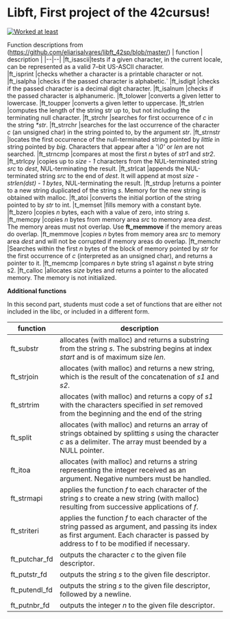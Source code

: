 # Libft, First project of the 42cursus!

[![Worked at least](https://wakatime.com/badge/github/SydenX/SydenX.svg)](https://wakatime.com/badge/github/SydenX/SydenX)

Function descriptions from (https://github.com/eliarisalvares/libft_42sp/blob/master/)
| function | description |
|--|--|
|ft_isascii|tests if a given character, in the current locale, can be represented as a valid 7–bit US-ASCII character.        
|ft_isprint         |checks whether a character is a printable character or not.            
|ft_isalpha        |checks if the passed character is alphabetic.`
|ft_isdigit        |checks if the passed character is a decimal digit character.
|ft_isalnum        |checks if the passed character is alphanumeric.
|ft_tolower        |converts a given letter to lowercase.
|ft_toupper        |converts a given letter to uppercase.
|ft_strlen        |computes the length of the string str up to, but not including the terminating null character.
|ft_strchr        |searches for first occurrence of _c_ in the string _*str_.
|ft_strrchr        |searches for the last occurrence of the character _c_ (an unsigned char) in the string pointed to, by the argument _str_.
|ft_strnstr        |locates the first occurrence of the null-terminated string pointed by _little_ in string pointed by _big_. Characters that appear after a _'\0'_ or _len_ are not searched.
|ft_strncmp        |compares at most the first _n_ bytes of _str1_ and _str2_.
|ft_strlcpy        |copies up to _size - 1_ characters from the NUL-terminated string _src_ to _dest_, NUL-terminating the result.
|ft_strlcat       |appends the NUL-terminated string _src_ to the end of _dest_. It will append at most _size - strlen(dst) - 1 bytes_, NUL-terminating the result.
|ft_strdup        |returns a pointer to a new string duplicated of the string _s_. Memory for the new string is obtained with malloc.
|ft_atoi        |converts the initial portion of the string pointed to by _str_ to int.
|t_memset       |fills memory with a constant byte.
|ft_bzero        |copies _n_ bytes, each with a value of zero, into string _s_.
|ft_memcpy        |copies _n_ bytes from memory area _src_ to memory area _dest_. The memory areas must not overlap. Use **ft_memmove** if the memory areas do overlap.
|ft_memmove        |copies _n_ bytes from memory area _src_ to memory area _dest_ and will not be corrupted if memory areas do overlap.
|ft_memchr        |Searches within the first _n_ bytes of the block of memory pointed by _str_ for the first occurrence of _c_ (interpreted as an unsigned char), and returns a pointer to it.
|ft_memcmp       |compares _n_ byte string s1 against _n_ byte string s2.
|ft_calloc        |allocates _size_ bytes and returns a pointer to the allocated memory. The memory is not initialized.

**Additional functions**

In this second part, students must code a set of functions that are either not included in the libc, or included in a different form. 

| function | description |
|--|--|
ft_substr | allocates (with malloc) and returns a substring from the string _s_. The substring begins at index _start_ and is of maximum size _len_. |
| ft_strjoin | allocates (with malloc) and returns a new string, which is the result of the concatenation of _s1_ and _s2_.
| ft_strtrim | allocates (with malloc) and returns a copy of _s1_ with the characters specified in _set_ removed from the beginning and the end of the string
|ft_split| allocates (with malloc) and returns an array of strings obtained by splitting _s_ using the character _c_ as a delimiter. The array must beended by a NULL pointer.
|ft_itoa| allocates (with malloc) and returns a string representing the integer received as an argument. Negative numbers must be handled.
|ft_strmapi| applies the function _f_ to each character of the string _s_ to create a new string (with malloc) resulting from successive applications of _f_.
|ft_striteri| applies the function _f_ to each character of the string passed as argument, and passing its index as first argument. Each character is passed by address to f to be modified if necessary.
|ft_putchar_fd| outputs the character _c_ to the given file descriptor.
|ft_putstr_fd| outputs the string _s_ to the given file descriptor.
|ft_putendl_fd| outputs the string _s_ to the given file descriptor, followed by a newline.
|ft_putnbr_fd| outputs the integer _n_ to the given file descriptor.
